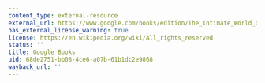 ```yaml
---
content_type: external-resource
external_url: https://www.google.com/books/edition/The_Intimate_World_of_Abraham_Lincoln/Q8zHX_ldRd4C?hl=en&gbpv=1
has_external_license_warning: true
license: https://en.wikipedia.org/wiki/All_rights_reserved
status: ''
title: Google Books
uid: 68de2751-bb08-4ce6-a07b-61b1dc2e9868
wayback_url: ''
---
```

